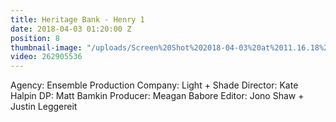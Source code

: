 ```yaml
---
title: Heritage Bank - Henry 1
date: 2018-04-03 01:20:00 Z
position: 8
thumbnail-image: "/uploads/Screen%20Shot%202018-04-03%20at%2011.16.18%20am.png"
video: 262905536
---
```


Agency: Ensemble
Production Company: Light + Shade
Director: Kate Halpin
DP: Matt Bamkin
Producer: Meagan Babore
Editor: Jono Shaw + Justin Leggereit